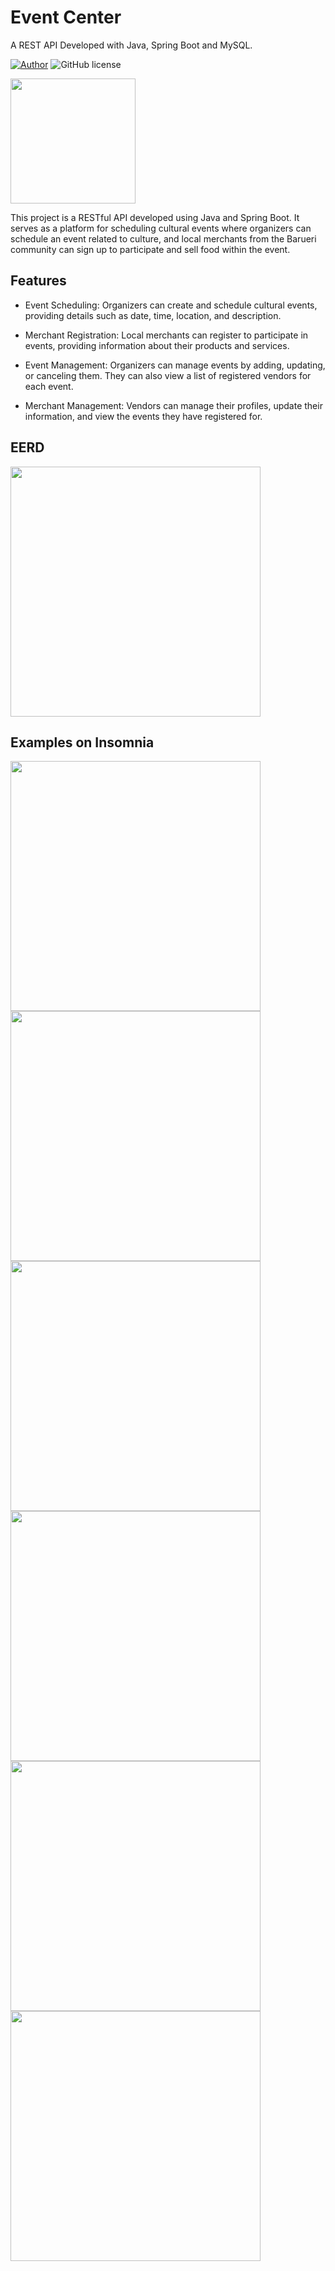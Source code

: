 # Event Center
A REST API Developed with Java, Spring Boot and MySQL.

[![Author](http://img.shields.io/badge/author-@Cardosojl-blue.svg)](https://www.linkedin.com/in/jorge-luiz-cardoso-215914235/) ![GitHub license](https://img.shields.io/github/license/maitraysuthar/rest-api-nodejs-mongodb.svg)

<img src="https://lh3.googleusercontent.com/pw/AP1GczMX5iV5-BqXtEkVIWjJwI9ynSIKpetnUFGtaDR67sYdzCqypUC62uh0BrNu62m9QVZ1NhEKy3TRc85glk2GNZJyLo_M-3mPwK_dV0SKvZg6Fo8Pk1DO57DUCqJyHZlm2FfiR1cnXHTxZXMAjkYz16eDY1Hn4usUDsHxQQ1-Jsw1QO9Fn0U65Mdgx4saopNwIEyMBCBDFPXcr_J_cin9gKeFk1FHsXCMYoo2dti_dvng4AEvE6z2eTfVCkkTfupTofkzKpn5-FmIyXasEHGCUMwsyvwxPyOGHKFrXeed1p4dQ-aD9FLB63i-V7-dBDh0j_whKbJqLW1l38eyZ-x24AtIhj7cCFZ6l7z0MVmRob9L2VtGTtqp2mENqh2epnpecXZ2G8vQ2NHeE6JDgIcZeQbH7JtZj0OONXK4aJlAqYboEW6E9dhGxBX4qOpyKipKzwDZ-KXvKGkesrr1pQIqTkVGrDFhOuyAHxVEXo28wNorhneheYmyITWUGWh47IkK9r057t-Jl4M23pNXsJ2QueIKSyQ9cPV5v_aZMcNyRPcTb83wQWT-NVxTZtYbzUBdkXWzu2FRDSexQuG5scMRjPXXIMM3ui5ukEyeBxNf2xTWlRJxq5xMeAl4UyeHR7kqFebajQn0NuRsIg6riGU7cT5UUIPWRTiDioM8c8HfQ4sgUvFTklEPCKw2sK8cj_ERmZPPadOC6tmVdE3JykpJsmHTUOc-03I2FbH6Y1Mr9GUXa2NtbG65_qj2Mfj67Tp1ftouUUDClxY8m8-aH44Sb2ZAxtUqWqgVAi7q8z_wVaHpLW4pqESgJkO8bahIHI4OcGCo8qgsVM1tMpGnpMoru8KinzY_RpCqtsi7kIZl0IV9DbpsPYiSZm2H2P9zRb5e0xivjx2tMQH_mmbuwC6iCn1ZCpr2wFAX_WY56Gc2sxgDbDAgx9nqSj5EEQ=w1000-h796-s-no?authuser=1" width="200px" />

This project is a RESTful API developed using Java and Spring Boot. It serves as a platform for scheduling cultural events where organizers can schedule an event related to culture, and local merchants from the Barueri community can sign up to participate and sell food within the event.


## Features
+ Event Scheduling: Organizers can create and schedule cultural events, providing details such as date, time, location, and description.
  
+ Merchant Registration: Local merchants can register to participate in events, providing information about their products and services.

+ Event Management: Organizers can manage events by adding, updating, or canceling them. They can also view a list of registered vendors for each event.

+ Merchant Management: Vendors can manage their profiles, update their information, and view the events they have registered for.

## EERD

<img src="https://lh3.googleusercontent.com/pw/AP1GczO7SrG6ky0bFpy0yO-0mM451PTIgnZ28FZWkHYaq0BhjWQz6Buywb3IndIFCkAuvH2HRrZd8HgNMj79CQs-bq-kb3ef7Qh7B9Z2OmTLqM9KoqHXZWpJMqHyHfAR5TWFDleO8uqF_aDoEBNT8pFosvAAvdAclC-XnQTcG_S2VoP9H75x9Amn_9XXjygFb3ulB3q7RdzkXWzyKdnfNAzCL4NZqeXe9uCM8BA8OoOMAuIPFHR2DFz1v1T6GGgGEisXt_MAu9Q9ZWw4BN2L9MKZPhI3kYBJLooN1pgkhAJN5ZEOKSChRO32D-8-ZMfGlZ3EEnNeoowDRF0hBktmiqbFrVlj2ZP-J_qj8pZF6nsODpy9w4nSvTyesG1GgwxdxJ5nqMK2_SMTrnfhI_3AR_GbrZ_m6xi0Pt-Th9BkqIYeQrebW8McPPgeXNFVxXpbQFihR1KyRKnCEgHZVf-cUdj8F3Ch2MjZlhQ2GPKssv7N_jd7N_RCbcZzy36cSWdzuIqRMMkD3P_1b31XGiRQt3f4qtZV0VSZey-JUJDbtl5CP7usEyMosj9AgTb8KaZVUQhHmChZQ1JoHGm0e6iaiUfxHrc0twKKZnvEE5p3cJPOtp4AK7lVHbtskJluq0BZTjr4KHA4UrMm1ZKYym59WGBmb2kUSXG6qL8ffwG7O-EfvlWoPtF3ved9uoyyzWwUNjDVfm1NB3pBvdEumEV2FIkG9o9ztV6tSSZ2qZ3ip4inptna9Ap2svQPH2ViEBtF6OQ2EG2XM8MRoLlyxnEV_N7GvFXFrg_FxkGpuHmJNlAHSpnl3bUL84f4DCnmD-ITNSnmpc1brlxMBxuV_I_3hWgPtFQayKkY10xACIaHvBUIGuWtHQKJeAIn0nZ8-DnSf-4-zopJHa2oz2ZkJ_sxnVdIwdvrjIvDh7vDfihQxglYYgtiFjkBxHjYAl8u3w=w938-h803-s-no?authuser=1" width="400px" />

## Examples on Insomnia
<div style="display: inline">
<img src="https://lh3.googleusercontent.com/pw/AP1GczNENePNUCDkgmehxDPLQpzscmFZfOaYiUbeuq3QhTrft1rw71NiNeSfxz3lTgW6dxdbam3ZUaKZgm8SIawZfZBay3N48e8UkDK7BoYbsCd_8xBlzf2Z5fRi_i2TifhvRAtxGBUrhqegugTUN__6d0ka86a1PhXRAEgPoXBzs7vAUAk0FDn4gXV27Hnp2LVRaWYiWe1jjQkA-oji1_fZjJNp6BcKKJgaoNZAiYcIDQVMKxdR7mqNKM2pqcYUTOGouNnIjhJQXIzzUvv8OdvCwZ4eQ9HS1hHPsyKPn1BChd9rgiUPDPh7BrQbl5LN9heM_b8QtnU1DAzignPU3ybsa5nml-S5aTjAVyQGWS0TKUwFmJraCtJtv91V6kSrh9TZ6X2_zMiyETuCtqkuKo96q5a4KQrEVSAiyZko7VgUHDU3G6YSQlxk9pm7Z8pOnE8Mu3v2EIIydnhqTK0g0iiDmpPeoQ8TSDHk98rx73Iiq1rW3fI_JQBnQVFSbr876wIoCZb_kadt4XL8PVQJ7wn4BGma0m9zJLLgbPUB9IwrR-PheK98LVMlR13BMt4D1cMds5IvdmbJaETuqthHHe45UhKiOj1YCfv2I-Bd65miikrevrmcyQ9bfhtG1fSISOVLx8R54mbksAY2VosmPzwIz89VO2jCx0XbVxnJ1bmwmdpHdb4BZFmN--wIqS3HO7wU7hjjKXM0W7rlsNyaBZGVRXzDQ0_He4zqpgT-b3BOrMzvuzeVWhSVg_7y5QXHjpPe4EcwRfQW_utRZOOX93CtjFLkwWHzYWzJEfMoIurVlzUcVO9ny1i23eBaZKYaZ6-QqW6-C0oXTEOj4au2yzzoBWOLaBSYy-zkkGC4K8A6YWK7BAs9xvr_y4yhbpzbFzT_0uhn7WIWW5qqsExoog_RNwncN1o0BP0iTBVBUuetiQk0LwjaNNHp7tpPTA=w1759-h864-s-no?authuser=1" width="400px" />
<img src="https://lh3.googleusercontent.com/pw/AP1GczORNTdlWnsbNdmUmCGcIRM4iBgjVxBS2C_4Ow1c5ka6M5pJMBYNE3x14JgEeqIhYwYSDMxSeMxPXxRniSR9-0INn17bzlgHGjyEcNU4P6RrPCNq35MCqvQS4ihEAqhU10AtMPI477qA29IEQy-AasFClrCav8rm7U6w6outFmqkLnHh_t1YeDCosCY732foGwjSVo6RPmfpFeXCrQlve8WUe-fgDmtEOL640c_BOPcx8jGBZJm9nv13Vm0EhAEVRfUPQ0hI7eyTw1VwYNpJrc63mRwi5oXvN8MdeBX6kyaj6fj6yez10rml3VAFi1i65sRnurOWdb-WlptSHJ498A4v_t2hlwn3KtavTCZHZGA-VS_XadQ-8IiVi-TWFEfwh-rNE_AKSF17AUS4tJdwVG5TrgVxOPutbne-LN9oBQvNdSbNpV6HQ3lGMHuz34GczUUC5y6yrcpChWumtHNY8l2qOBmOu-9ljagDt5T-Y83ossjyrh7B1BxBUNEoHmIj-K42sL0_vJKuccge9Pmis1oC1pM8C4zXnVX91QGaCHr2AAe-1sCUbM4QRERCNyszO6husE-f6QVl7FIbLzXQlhyJOhVxkgQT7bTWNZfE43CjzwHmAbrLgBQk3NvRZ5-9mlue8laEUGCQ7n8Fqr_hVmvFA4h6CNHItIb-yq03uHc7DM7UcR6IOw2de3_pxH02PalUT66VdewGfcCozcpGLB0W7efEjitusx4AHHx_iJJlgDGEx68-yKUyJf0ChbRVQWz-eaBlpaSV1kLNzYKRpwyK9rzjEn8UJL_CrzUrGkrkVb18YTYAdw0M4MHo_6-8Kl5oi-hMAR9jJaECIi10-KzubanlcwGOjot0jbWIVCVQc03mk9EJ2M-qWFmrQg5ZgeRtnJH4G2HOEyChp87H9grxArezRgRfBlr6tKFOdzSxfaQver-50211Sw=w1601-h788-s-no?authuser=1" width="400px" />  
</div>
<div style="display: inline">
<img src="https://lh3.googleusercontent.com/pw/AP1GczPsbqkBVgy0qZJjyf82o4ewoRyqIJ1iBPT0LrNg8TrmyNnZCp4Z1Dxo3njKlOduvK6c4tmuyP6cg_rUUDdC50iPBPK-LrqpWTYAOKig_akP2zOJYCdY5QEGLVdz38JSuK-PGGs84hUD5aQEPBZwlxV1dMYMvExjgZ_JXxDum5kRHW6s3G0St0AKf9PmDG78wVqQodVcz01f2Y5YHXk8LWDLan0g5TDFaj-jrZbYhRIl6H_EvDnLQqOjbdnL-a8FX9S3tu8bzL09Q4RM9KAg9ot35xitWq-jVCgcGoVkX2vA21N2oGh3rfvEYj6u7Iipg0WGAIif2BjBY3woJJlDXzqH7urzspbchv83rRvvN2Hwmi1QwdJULZ5eX6V17oMu_brxXZDNSx5UZAyvsE-p8r7YMPeepaZZrURaFPetehLSH4fVJDFAfDChhgT1Pcwb3UhwKWdfyuL5uC4EEt1q65Ay9dOkDbRXY3UYQ9FbzASrrZZgYDZyuOdFfFo3sedBrcijzfONWME0NphffFHyKzUaus-44izBPtpQXAZSdqtRWHFkQZ3bL5Lf9KVvLZZ---GXOnIBeOhQwVrZGPAsGCCRNbVq-c30aQikTHAobQt_0A9bKDLYxo-Vybr1AWSuTzY47iIq2AcqvTtIYrVdKk5H70Ohkh5OheOVlDRZ_Ehclxd7OqVqKuexX1BBH53LV_uNUDl7CnjEJHFodAu5PQ2q7bqqKSHKKNtb36RrchZOkNNIvaa54MmTtk-zgoJKwosaCQ70IFIp54JHxI_b65brSeN6Uz-ki_T4aSaL12af8AjvXXBXQ3PvvwNAxQ0MecQIqdgxMfU_H87kBzFLmQunaR7aMe-gE7yC10OFX0R-NYLyPUboKf7XHQVlYiOdl3ksmCr0x0Er74OYs9pOq_RUxr1r6NeWjAj_1c_6VC_4UHNX7FqoaszhFQ=w1599-h785-s-no?authuser=1" width="400px" />
<img src="https://lh3.googleusercontent.com/pw/AP1GczPfm7MB6a9-xngZNBSYc7lK1RRTj5PQqJIovLqKQ2_HhkkehiMovljKJdBFCr4FjmLLdQsfJn1kyB-9jxxENKDQ3ddrvRv2S9_b9VY-6INpzIAQ_igDLF6_2VIY6kRcpucYUeDWNQrIOgu4jfiEUeK9-Sc_9_OqUJm7wNzx_ZIXvqez2zwy0pGFIjiwNZSC6kZqui99T6GIPpytHWnM665CqzqSftteYMx1NZB_HG-CYGaG9xl0_vmgqV8uYvEFjaiMhPrKMFRqAS5G3eM-_FA55ucelTG6hJHUrSa-3BWFNBWgKx8Rqef2fv1ZqCsZ6PE4ZW3rOeHYQQdHxmqRRk5UrLIqCe5QsqeFdW_UZMzjjfpFgXGpWGBVaIk--dCq53XPHm2clb_J6n5GyEUbh-OAbqlzy882FmCEK1InouEotpdpU1rHhIA1Pe5tmulCMaGTyUsXVR7GNhLb9K89SxzRBCOI84t2SrONDvXny4stuDVAgrOVJGRT7eAon7EGnavzhQN2lljsPVlKqw7N07OtpfgRK4tdKzdNnAy52tAssWTwWa3WhnkJPjVALQHSv6NbV3CdNGYcyhUyXEIHZuXoVCQZoBzKQHMy_5TDkkWw7UnUbCMQbLKqiGpQm79HOMqXxq__d1E_8XZcTUqtlIhV_DPUDgylYrnc5lccuHazKoHb0rt2U9xWPFTIcFvMx45lSW4QCeqwUddlWuRf-6L2R9WEb1n1p3Me_Vzsu-W2nLTTIwp9BmV7uMk_Y5PEUFJPn0RQdnVPb6WE2QQgFOEDuxBxWuUE4L1svNUT2OF3ZhcHT3vdFCSx1IuC2M-1K-ohVueYM5tt0InHsPKgKUuyDUGypa_hdHEfN-_vCWz3pIz8r7oYrG4nT7T412ttJUGRRtxgKVoPJxPXuQQXA7IaKzZC695gQDKl27OBBZG7cbFWT7duktnWLQ=w1598-h789-s-no?authuser=1" width="400px" />  
</div>
<div style="display: inline">
<img src="https://lh3.googleusercontent.com/pw/AP1GczNYzoFgPF4AHaCsoocn5wD-c3PWRtIfC3HzmJb0TgpYZQi1_MlzfltiAWfjfNnb2M1kNOBJNy8dUcKKv0LsiRDQj51w0hb-afejQqdFdm76Yg1f7OLWZ8lAlP_3vcCfF2OrUfgtTFcWjMXJTpdeNQint8MXUKO5ZB32dOIyLec89d2m-AXO2YPlGqsnbOWB2SKvod0kSnZKCGQU-xYXgG4YBW7JSPLULljfvMJpgAYfvfzds7PTf4V2csx3PYL1UrdboKlO7xXAN8BbXWmEjwB4bd5Fm_0A9NE2fhYRtfy01PKdCiywQu21zqqjmVmGr3ihm5TQ-ILLoWY2VB7rqv_n9AWSpiqBA2d40CVMrGZq50IkiF8SytprZ3OPYnsWj7cWI8yhMt2tC2fk0jHhQ9_MpRw1BrYp6CDHi0jA13rIvF5rAMtNABpRkoFbr9PEeZsFlILH2Du_4J5hcgA4KSjFxh9a5Qg4JILUm2jFlOMOcOl93YTB2WVj-3ti83E0U0OKRNIMl02tYapoiQCKfzEBX-gdA2cKopm8R2-gln53XmRsC2v15duXWAsaKWrO3HzMVWFfJh3hh1M9_QTaaen4INxRvh8xUa_MiMzgYX4RLT-4f49-PWiGtzKU0ciWbC6RK8wi3gsAln1NIgp2zZiyJyboQ2UXqEebh6oGfa9oF-ZjgXcuVTiWVoMjKYXrbIyN6ZhUJzd-spOe8coDJCuqBtujw6HMeCUraFEUe65eHU7STmDsNSsbtZwEjmOVkqU5ZhQHE6uGOYSg6-_M05nzh3WUO-8JBrT_Z2iAVl-HEcIZVTl89sWaatycDteWOaZm0Vos4a0YkBobZJVbHuNyUfgMmzKUEp8NwyMOcR2DwVBo_6Gk1AVsKwapXEpxFTZUkaPuNyfu7g0ZnATA_yOiyn3JiDeN1LbZoZBLRQPuyQLhKAi_n6tIfg=w1602-h791-s-no?authuser=1" width="400px" />
<img src="https://lh3.googleusercontent.com/pw/AP1GczMc4wL5Q8XAn8RpVynmbEHSyVSBrYGS4PdEUDbK1sUPxY_KcKV8qpF8NPb7a7ZEZgJhv0RSA7-sV6jgB11nFx4TCPAsBYfGBcHevsQf2xw6UxCbE0oKxVeEG3BRhF6nn3IS4TDfyv9_F0Ml0GREkmaGtwHh047AqFfjynTGXcBIib0Ru-sdLo4shWFVGVwT2-OfZwOSb50qccTciU4y6FLBzKCWsoGsqKbDs7fH9k0os8sXFsmIvVWKpCeXhL8xwR4yb3wQpMDewAJGZt1Ro_k4Gi3cABXbyyN7AO-0TuuLDadP91pKexBUpWjdSc0AcWR41l4I1IXFsVqXHUScfbELrKsO6usVBT23mmfSH1zpW-OgzFGYWXWd89U4xpSAiDeUXR3hIxkzpu8AosPJSvWW54Mah0IkoPIaNlyFMkS550YD8hU-BoDTP7dpWFQw31uWZmoLP5q9-qT16xtsr7qKaMv2ppmnyQlGIs0gnHlYXYRcgqad6UIoeETnbmkPjAn3J_ObXhjYjPpqT3e93FVS9pMZTsf0dUMXs8MRtjOT9BwS6w5tI2zKCjniax1RDulajiPb5E7xZuFEUIuiu-YoKBAP8MFn3VI7K73nB2w8l6KKOwSNyW0dR7EdXUyzoMBseiW_K95FX_2LuIKj0iC60rx6kis-biPpzj1ArtatG25Li57JqJdh-wfcGGjnm2mNYt6TZ6emeoDz8tYeoaw55jCfSz2bIQsfy4B-lUm-1WJnUiFYGUzNWbogKGdMWtQ_Mwm_0Wb_kMolemLDfh86z3xBjIu1B550QEm_KQ-IrPIF8wMz55XsviHZGr3_c0x-zj90lEe_Ji9DH1b7F8yk-iLbgRu6ZAANSlrXos-GA28_eC17Roq1wsGDKox1qbYGC3D3GDiUL_4do3c37vRSpRP_x18N-RhHUrQhOjE7BSvkBWn0Q8nrKA=w1602-h783-s-no?authuser=1" width="400px" />  
</div>
